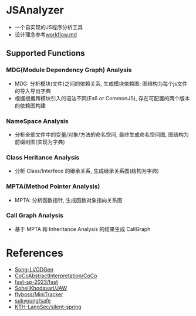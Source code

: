 # JSAnalyzer

- 一个自实现的JS程序分析工具
- 设计理念参考[workflow.md](./workflow.md)

## Supported Functions

### MDG(Module Dependency Graph) Analysis
- MDG: 分析模块(文件)之间的依赖关系, 生成模块依赖图; 图结构为每个js文件的导入导出字典
- 根据根据跨模块引入的语法不同(Es6 or CommonJS), 存在可配置的两个版本的依赖图构建

### NameSpace Analysis
- 分析全部文件中的变量/对象/方法的命名空间, 最终生成命名空间图, 图结构为前缀树图(实现为字典)

### Class Heritance Analysis
- 分析 Class/Interfece 的继承关系, 生成继承关系图(结构为字典)

### MPTA(Method Pointer Analysis)
- MPTA: 分析函数指针, 生成函数对象指向关系图

### Call Graph Analysis
- 基于 MPTA 和 Inheritance Analysis 的结果生成 CallGraph

# References
- [Song-Li/ODGen](https://github.com/Song-Li/ODGen)
- [CoCoAbstractInterpretation/CoCo](https://github.com/CoCoAbstractInterpretation/CoCo)
- [fast-sp-2023/fast](https://github.com/fast-sp-2023/fast)
- [SoheilKhodayari/JAW](https://github.com/SoheilKhodayari/JAW)
- [flyboss/MiniTracker](https://github.com/flyboss/MiniTracker)
- [sukyoung/safe](https://github.com/sukyoung/safe)
- [KTH-LangSec/silent-spring](https://github.com/KTH-LangSec/silent-spring)